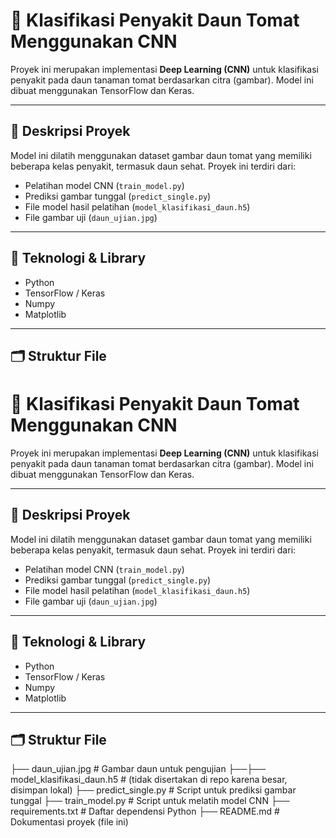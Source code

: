 # 🧠 Klasifikasi Penyakit Daun Tomat Menggunakan CNN

Proyek ini merupakan implementasi **Deep Learning (CNN)** untuk klasifikasi penyakit pada daun tanaman tomat berdasarkan citra (gambar). Model ini dibuat menggunakan TensorFlow dan Keras.

---

## 📌 Deskripsi Proyek

Model ini dilatih menggunakan dataset gambar daun tomat yang memiliki beberapa kelas penyakit, termasuk daun sehat. Proyek ini terdiri dari:

- Pelatihan model CNN (`train_model.py`)
- Prediksi gambar tunggal (`predict_single.py`)
- File model hasil pelatihan (`model_klasifikasi_daun.h5`)
- File gambar uji (`daun_ujian.jpg`)

---

## 🧪 Teknologi & Library

- Python
- TensorFlow / Keras
- Numpy
- Matplotlib

---

## 🗂️ Struktur File

# 🧠 Klasifikasi Penyakit Daun Tomat Menggunakan CNN

Proyek ini merupakan implementasi **Deep Learning (CNN)** untuk klasifikasi penyakit pada daun tanaman tomat berdasarkan citra (gambar). Model ini dibuat menggunakan TensorFlow dan Keras.

---

## 📌 Deskripsi Proyek

Model ini dilatih menggunakan dataset gambar daun tomat yang memiliki beberapa kelas penyakit, termasuk daun sehat. Proyek ini terdiri dari:

- Pelatihan model CNN (`train_model.py`)
- Prediksi gambar tunggal (`predict_single.py`)
- File model hasil pelatihan (`model_klasifikasi_daun.h5`)
- File gambar uji (`daun_ujian.jpg`)

---

## 🧪 Teknologi & Library

- Python
- TensorFlow / Keras
- Numpy
- Matplotlib

---

## 🗂️ Struktur File

├── daun_ujian.jpg # Gambar daun untuk pengujian
├──├── model_klasifikasi_daun.h5 # (tidak disertakan di repo karena besar, disimpan lokal)
├── predict_single.py # Script untuk prediksi gambar tunggal
├── train_model.py # Script untuk melatih model CNN
├── requirements.txt # Daftar dependensi Python
├── README.md # Dokumentasi proyek (file ini)
